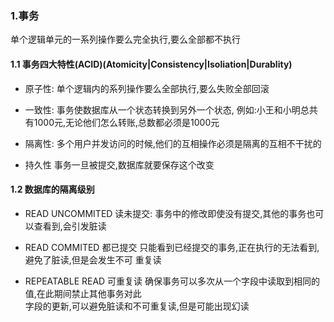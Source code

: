 ### 1.事务
 单个逻辑单元的一系列操作要么完全执行,要么全部都不执行

#### 1.1 事务四大特性(ACID)(Atomicity|Consistency|Isoliation|Durablity)
- 原子性:
 单个逻辑内的系列操作要么全部执行,要么失败全部回滚

- 一致性:
 事务使数据库从一个状态转换到另外一个状态,
 例如:小王和小明总共有1000元,无论他们怎么转账,总数都必须是1000元
 
- 隔离性:
  多个用户并发访问的时候,他们的互相操作必须是隔离的互相不干扰的
  
- 持久性
 事务一旦被提交,数据库就要保存这个改变
 
#### 1.2 数据库的隔离级别
- READ UNCOMMITED 读未提交:
事务中的修改即使没有提交,其他的事务也可以查看到,会引发脏读




- READ COMMITED 都已提交
  只能看到已经提交的事务,正在执行的无法看到,避免了脏读,但是会发生不可  重复读    
- REPEATABLE READ 可重复读 
  确保事务可以多次从一个字段中读取到相同的值,在此期间禁止其他事务对此  
  字段的更新,可以避免脏读和不可重复读,但是可能出现幻读 